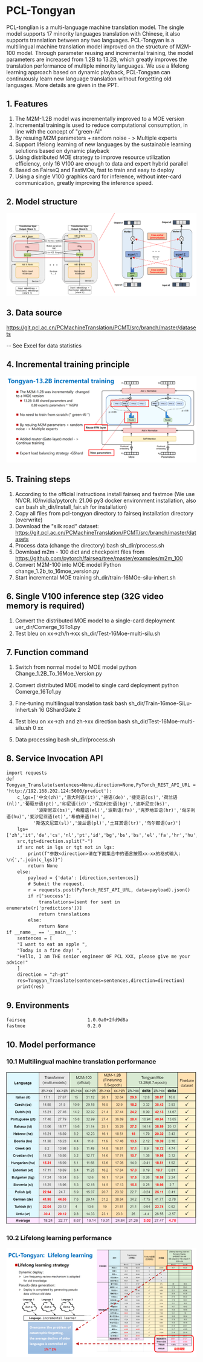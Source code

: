 
# PCL-Tongyan
PCL-tonglian is a multi-language machine translation model. The single model supports 17  minority languages translation with Chinese, it also supports translation between any two languages. PCL-Tongyan is a multilingual machine translation model improved on the structure of M2M-100 model. Through parameter reusing and incremental training, the model parameters are increased from 1.2B to 13.2B, which greatly improves the translation performance of multiple minority languages. We use a lifelong learning approach based on dynamic playback, PCL-Tongyan can continuously learn new language translation without forgetting old languages. More details are given in the PPT.


## 1. Features

1. The M2M-1.2B model was incrementally improved to a MOE version
2. Incremental training is used to reduce computational consumption, in line with the concept of "green-AI"
3. By resuing M2M parameters + random noise - > Multiple experts
4. Support lifelong learning of new languages by the sustainable learning solutions based on dynamic playback
5. Using distributed MOE strategy to improve resource utilization efficiency, only 16 V100 are enough to data and expert hybrid parallel
6. Based on FairseQ and FastMOe, fast to train and easy to deploy
7. Using a single V100 graphics card for inference, without inter-card communication, greatly improving the inference speed.

## 2. Model structure
![add image](https://github.com/Hanlard/PCL-Tongyan/blob/main/model_strcture.png)

## 3. Data source
 https://git.pcl.ac.cn/PCMachineTranslation/PCMT/src/branch/master/datasets
 
-- See Excel for data statistics
    
## 4. Incremental training principle
![add image](https://github.com/Hanlard/PCL-Tongyan/blob/main/incre_training_en.png)


## 5. Training steps
    
1. According to the official instructions install fairseq and fastmoe (We use NVCR. IO/nvidia/pytorch: 21.06 py3 docker environment installation, also can bash sh_dir/Install_fair.sh for installation)
2. Copy all files from pcl-tongyan directory to fairseq installation directory (overwrite)
3. Download the "silk road" dataset: https://git.pcl.ac.cn/PCMachineTranslation/PCMT/src/branch/master/datasets 
4. Process data (change the directory)
    bash sh_dir/process.sh
5. Download m2m - 100 dict and checkpoint files from https://github.com/pytorch/fairseq/tree/master/examples/m2m_100
6. Convert M2M-100 into MOE model
    Python change_1.2b_to_16moe_version.py
7. Start incremental MOE training 
    sh_dir/train-16MOe-silu-inhert.sh

## 6. Single V100 inference step (32G video memory is required)
1. Convert the distributed MOE model to a single-card deployment
    uer_dir/Comerge_16To1.py
2.  Test bleu on xx->zh/h->xx
    sh_dir/Test-16Moe-multi-silu.sh

## 7. Function command
1. Switch from normal model to MOE model
    python Change_1.2B_To_16Moe_Version.py

2. Convert distributed MOE model to single card deployment
    python Comerge_16To1.py

3. Fine-tuning multilingual translation task 
    bash sh_dir/Train-16moe-SiLu-Inhert.sh 16 GShardGate 2

4. Test bleu on xx->zh and zh->xx direction 
    bash sh_dir/Test-16Moe-multi-silu.sh 0 xx

5. Data processing
    bash sh_dir/process.sh
    
## 8. Service Invocation API
    import requests
    def Tongyan_Translate(sentences=None,direction=None,PyTorch_REST_API_URL = 'http://192.168.202.124:5000/predict'):
        c_lgs=['中文(zh)','意大利语(it)','德语(de)','捷克语(cs)','荷兰语(nl)','葡萄牙语(pt)','印尼语(id)','保加利亚语(bg)','波斯尼亚(bs)',
               '波斯尼亚(bs)','希腊语(el)','波斯语(fa)','克罗地亚语(hr)','匈牙利语(hu)','爱沙尼亚语(et)','希伯来语(he)',
              '斯洛文尼亚(sl)','波兰语(pl)','土耳其语(tr)','乌尔都语(ur)']
        lgs=['zh','it','de','cs','nl','pt','id','bg','bs','bs','el','fa','hr','hu','et','he','sl','pl','tr','ur']
        src,tgt=direction.split("-")
        if src not in lgs or tgt not in lgs:
            print(f"参数<direction>请在下面集合中的语言按照xx-xx的格式输入: \n{','.join(c_lgs)}")
            return None
        else:
            payload = {'data': [direction,sentences]}
            # Submit the request.
            r = requests.post(PyTorch_REST_API_URL, data=payload).json()
            if r['success']:
                translations=[sent for sent in enumerate(r['predictions'])]
                return translations
            else:
                return None
    if __name__ == '__main__':
        sentences = [
        "I want to eat an apple ",
        "Today is a fine day! ",
        "Hello, I am THE senior engineer OF PCL XXX, please give me your advice!"
        ]
        direction = "zh-pt"
        res=Tongyan_Translate(sentences=sentences,direction=direction)
        print(res)   
        
## 9. Environments
    fairseq                       1.0.0a0+2fd9d8a     
    fastmoe                       0.2.0               
    

## 10. Model performance
### 10.1 Multilingual machine translation performance
![add image](https://github.com/Hanlard/PCL-Tongyan/blob/main/bleus_en.png)
### 10.2 Lifelong learning performance
![add image](https://github.com/Hanlard/PCL-Tongyan/blob/main/lll_pic_en.png)






